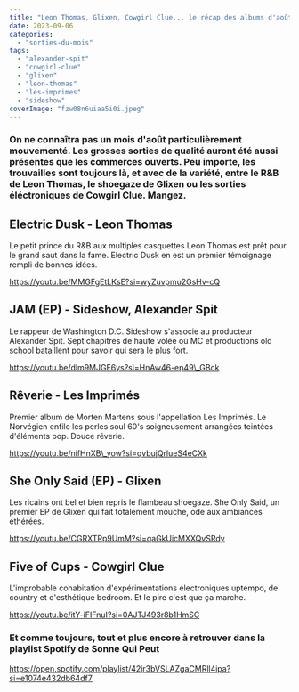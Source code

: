 ```yaml
---
title: "Leon Thomas, Glixen, Cowgirl Clue... le récap des albums d'août 2023"
date: 2023-09-06
categories: 
  - "sorties-du-mois"
tags: 
  - "alexander-spit"
  - "cowgirl-clue"
  - "glixen"
  - "leon-thomas"
  - "les-imprimes"
  - "sideshow"
coverImage: "fzw08n6uiaa5i0i.jpeg"
---
```


### On ne connaîtra pas un mois d'août particulièrement mouvementé. Les grosses sorties de qualité auront été aussi présentes que les commerces ouverts. Peu importe, les trouvailles sont toujours là, et avec de la variété, entre le R&B de Leon Thomas, le shoegaze de Glixen ou les sorties éléctroniques de Cowgirl Clue. Mangez.

<!--more-->

## Electric Dusk - Leon Thomas

Le petit prince du R&B aux multiples casquettes Leon Thomas est prêt pour le grand saut dans la fame. Electric Dusk en est un premier témoignage rempli de bonnes idées.

https://youtu.be/MMGFgEtLKsE?si=wyZuvpmu2GsHv-cQ

## JAM (EP) - Sideshow, Alexander Spit

Le rappeur de Washington D.C. Sideshow s'associe au producteur Alexander Spit. Sept chapitres de haute volée où MC et productions old school bataillent pour savoir qui sera le plus fort.

https://youtu.be/dlm9MJGF6ys?si=HnAw46-ep49\_GBck

## Rêverie - Les Imprimés

Premier album de Morten Martens sous l'appellation Les Imprimés. Le Norvégien enfile les perles soul 60's soigneusement arrangées teintées d'éléments pop. Douce rêverie.

https://youtu.be/nifHnXB\_yow?si=qvbujQrlueS4eCXk

## She Only Said (EP) - Glixen

Les ricains ont bel et bien repris le flambeau shoegaze. She Only Said, un premier EP de Glixen qui fait totalement mouche, ode aux ambiances éthérées.

https://youtu.be/CGRXTRp9UmM?si=qaGkUicMXXQvSRdy

## Five of Cups - Cowgirl Clue

L'improbable cohabitation d'expérimentations électroniques uptempo, de country et d'esthétique bedroom. Et le pire c'est que ça marche.

https://youtu.be/itY-iFIFnuI?si=0AJTJ493r8b1HmSC

### Et comme toujours, tout et plus encore à retrouver dans la playlist Spotify de Sonne Qui Peut

https://open.spotify.com/playlist/42jr3bVSLAZgaCMRll4ipa?si=e1074e432db64df7
